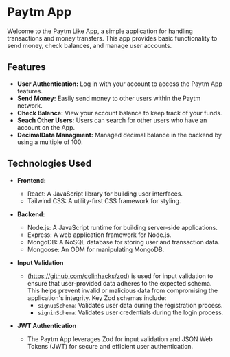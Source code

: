 # Paytm App

Welcome to the  Paytm Like App, a simple application for handling transactions and money transfers. This app provides basic functionality to send money, check balances, and manage user accounts.

## Features

- **User Authentication:**  Log in with your account to access the Paytm App features.
- **Send Money:** Easily send money to other users within the Paytm network.
- **Check Balance:** View your account balance to keep track of your funds.
- **Seach Other Users:** Users can search for other users who have an account on the App.
- **DecimalData Managment:** Managed decimal balance in the backend by using a multiple of 100. 

## Technologies Used

- **Frontend:**
  - React: A JavaScript library for building user interfaces.
  - Tailwind CSS: A utility-first CSS framework for styling.

- **Backend:**
  - Node.js: A JavaScript runtime for building server-side applications.
  - Express: A web application framework for Node.js.
  - MongoDB: A NoSQL database for storing user and transaction data.
  - Mongoose: An ODM for manipulating MongoDB.

- **Input Validation**
    - (https://github.com/colinhacks/zod) is used for input validation to ensure that user-provided data adheres to the expected schema. This helps prevent invalid or malicious data from compromising the application's integrity. Key Zod schemas include:
        - `signupSchema`: Validates user data during the registration process.
        - `signinSchema`: Validates user credentials during the login process.

- **JWT Authentication**
    - The Paytm App leverages Zod for input validation and JSON Web Tokens (JWT) for secure and efficient user authentication.

